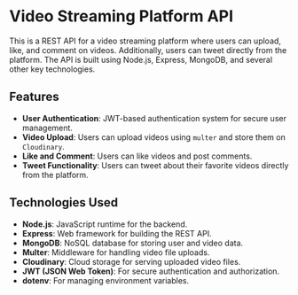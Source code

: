 # Video Streaming Platform API

This is a REST API for a video streaming platform where users can upload, like, and comment on videos. Additionally, users can tweet directly from the platform. The API is built using Node.js, Express, MongoDB, and several other key technologies.

## Features
- **User Authentication**: JWT-based authentication system for secure user management.
- **Video Upload**: Users can upload videos using `multer` and store them on `Cloudinary`.
- **Like and Comment**: Users can like videos and post comments.
- **Tweet Functionality**: Users can tweet about their favorite videos directly from the platform.
  
## Technologies Used
- **Node.js**: JavaScript runtime for the backend.
- **Express**: Web framework for building the REST API.
- **MongoDB**: NoSQL database for storing user and video data.
- **Multer**: Middleware for handling video file uploads.
- **Cloudinary**: Cloud storage for serving uploaded video files.
- **JWT (JSON Web Token)**: For secure authentication and authorization.
- **dotenv**: For managing environment variables.
